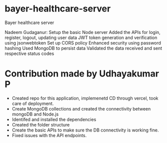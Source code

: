 # bayer-healthcare-server
Bayer healthcare server

Nadeem Gudaganur:
Setup the basic Node server
Added the APIs for login, register, logout, updating user data
JWT token generation and verification using jsonwebtoken 
Set up CORS policy
Enhanced security using password hashing
Used MongoDB to persist data
Validated the data received and sent respective status codes

Contribution made by Udhayakumar P
==================================
- Created repo for this application, implemenetd CD through vercel, took care of deployment.
- Create MongoDB collections and created the connectivity between mongoDB and Node.js
- Identifed and installed the dependencies 
- Created the folder structure
- Create the basic APIs to make sure the DB connectivity is working fine.
- Fixed issues with the API endpoints.